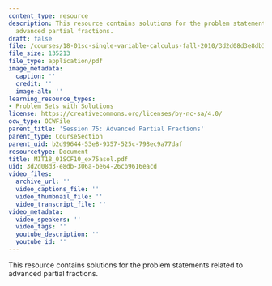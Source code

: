 ```yaml
---
content_type: resource
description: This resource contains solutions for the problem statements related to
  advanced partial fractions.
draft: false
file: /courses/18-01sc-single-variable-calculus-fall-2010/3d2d08d3e8db306abe6426cb9616eacd_MIT18_01SCF10_ex75asol.pdf
file_size: 135213
file_type: application/pdf
image_metadata:
  caption: ''
  credit: ''
  image-alt: ''
learning_resource_types:
- Problem Sets with Solutions
license: https://creativecommons.org/licenses/by-nc-sa/4.0/
ocw_type: OCWFile
parent_title: 'Session 75: Advanced Partial Fractions'
parent_type: CourseSection
parent_uid: b2d99644-53e8-9357-525c-798ec9a77daf
resourcetype: Document
title: MIT18_01SCF10_ex75asol.pdf
uid: 3d2d08d3-e8db-306a-be64-26cb9616eacd
video_files:
  archive_url: ''
  video_captions_file: ''
  video_thumbnail_file: ''
  video_transcript_file: ''
video_metadata:
  video_speakers: ''
  video_tags: ''
  youtube_description: ''
  youtube_id: ''
---
```

This resource contains solutions for the problem statements related to advanced partial fractions.